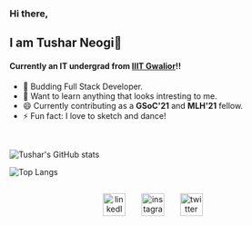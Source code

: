 ### Hi there,

## I am Tushar Neogi👋

#### Currently an IT undergrad from [IIIT Gwalior](https://www.iiitm.ac.in/index.php/en/)!!

- 🌱 Budding Full Stack Developer.
- 🔭 Want to learn anything that looks intresting to me.
- 😄 Currently contributing as a **GSoC'21** and **MLH'21** fellow.
- ⚡ Fun fact: I love to sketch and dance!

<br />

![Tushar's GitHub stats](https://github-readme-stats.vercel.app/api?username=Tushar3099&show_icons=true&theme=radical)

![Top Langs](https://github-readme-stats.vercel.app/api/top-langs/?username=Tushar3099&layout=compact)

##


<!-- <p align="center">
  You can find me here
</p> -->

<p align="center">
  <a href="https://www.linkedin.com/in/tushar3024/"><img src="https://image.flaticon.com/icons/png/512/174/174857.png" alt="linkedIn" width="40"/></a>
  &nbsp; &nbsp; &nbsp;
  <a href="https://www.instagram.com/tushar_30gn/"><img src="https://image.flaticon.com/icons/png/512/2111/2111463.png" alt="instagram" width="40"/></a>
  &nbsp; &nbsp; &nbsp;
  <a href="https://twitter.com/neogi_tushar"><img src="https://image.flaticon.com/icons/png/512/733/733579.png" alt="twitter" width="40"/></a>
</p>

